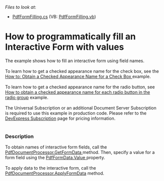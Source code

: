 <!-- default file list -->
*Files to look at*:

* [PdfFormFilling.cs](./CS/PdfFormFilling/PdfFormFilling.cs) (VB: [PdfFormFilling.vb](./VB/PdfFormFilling/PdfFormFilling.vb))
<!-- default file list end -->
# How to programmatically fill an Interactive Form with values


The example shows how to fill an interactive form using field names. <br><br>To learn how to get a checked appearance name for the check box, see the <a href="https://documentation.devexpress.com/DocumentServer/119944/PDF-Document-Processor/Examples/Interactive-Form/How-to-Obtain-a-Checked-Appearance-Name-for-a-Check-Box">How to: Obtain a Checked Appearance Name for a Check Box </a>example.<br><br>To learn how to get a checked appearance name for the radio button, see <a href="https://www.devexpress.com/Support/Center/Example/Details/T622985/how-to-obtain-a-checked-appearance-name-for-each-radio-button-in-the-radio-group">How to obtain a checked appearance name for each radio button in the radio group</a> example.<br><br>The Universal Subscription or an additional Document Server Subscription is required to use this example in production code. Please refer to the <a href="https://www.devexpress.com/Subscriptions/">DevExpress Subscription</a> page for pricing information. <br><br>


<h3>Description</h3>

To obtain names of interactive form fields, call the <a href="https://documentation.devexpress.com/#DocumentServer/DevExpressPdfPdfDocumentProcessor_GetFormDatatopic">PdfDocumentProcessor.GetFormData </a>method. Then, specify a value for a form field using the <a href="https://documentation.devexpress.com/#CoreLibraries/DevExpressPdfPdfFormData_Valuetopic">PdfFormData.Value </a>property. <br><br>To apply data to the interactive form, call the <a href="https://documentation.devexpress.com/#DocumentServer/DevExpressPdfPdfDocumentProcessor_ApplyFormDatatopic">PdfDocumentProcessor.ApplyFormData</a> method. <br><br>

<br/>


